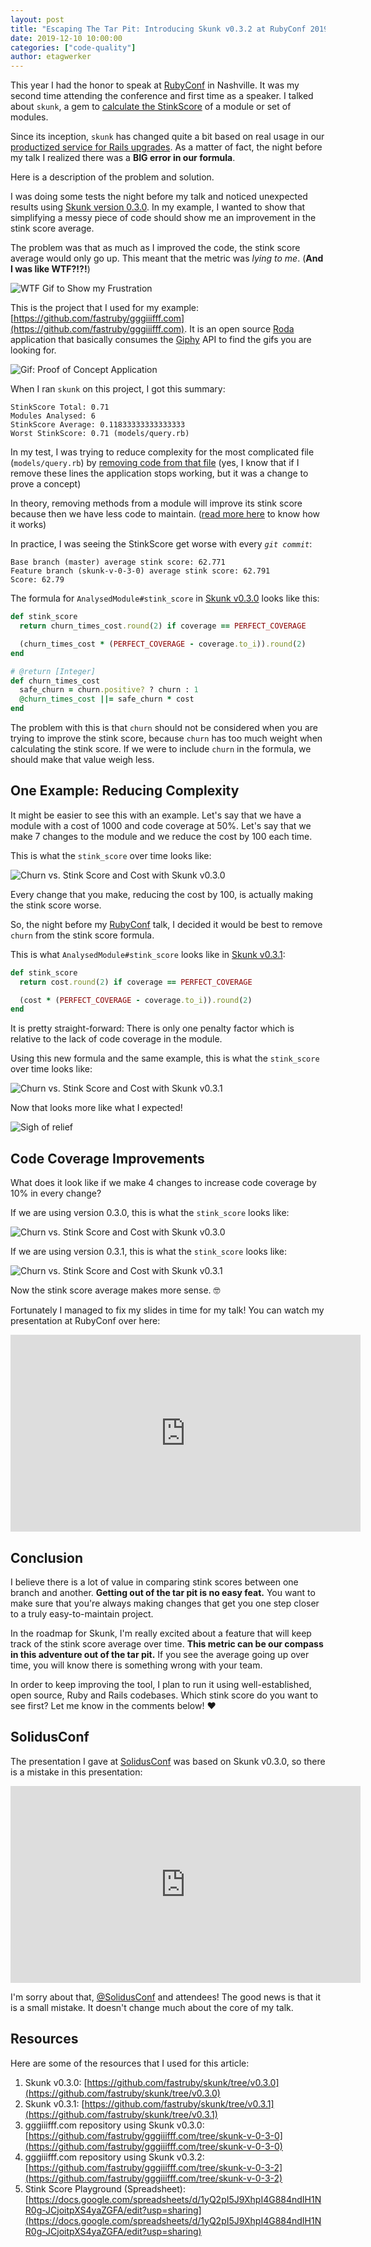 ```yaml
---
layout: post
title: "Escaping The Tar Pit: Introducing Skunk v0.3.2 at RubyConf 2019"
date: 2019-12-10 10:00:00
categories: ["code-quality"]
author: etagwerker
---
```


This year I had the honor to speak at [RubyConf](https://rubyconf.org) in Nashville.
It was my second time attending the conference and first time as a speaker. I
talked about `skunk`, a gem to [calculate the StinkScore](https://github.com/fastruby/skunk)
of a module or set of modules.

Since its inception, `skunk` has changed quite a bit based on real usage in
our [productized service for Rails upgrades](https://fastruby.io). As a matter
of fact, the night before my talk I realized there was a **BIG error in our
formula**.

Here is a description of the problem and solution.

<!--more-->

I was doing some tests the night before my talk and noticed unexpected
results using [Skunk version 0.3.0](https://github.com/fastruby/skunk/tree/v0.3.0).
In my example, I wanted to show that simplifying a messy piece of code should show
me an improvement in the stink score average.

The problem was that as much as I improved the code, the stink score average would
only go up. This meant that the metric was _lying to me_. (**And I was like WTF?!?!**)

<img src="/blog/assets/images/wtf.gif" alt="WTF Gif to Show my Frustration">

This is the project that I used for my example: [https://github.com/fastruby/gggiiifff.com](https://github.com/fastruby/gggiiifff.com). It is an open source [Roda](https://github.com/jeremyevans/roda)
application that basically consumes the [Giphy](https://www.giphy.com) API to
find the gifs you are looking for.

<img src="/blog/assets/images/gggiiifff-com.png" alt="Gif: Proof of Concept Application">

When I ran `skunk` on this project, I got this summary:

```
StinkScore Total: 0.71
Modules Analysed: 6
StinkScore Average: 0.11833333333333333
Worst StinkScore: 0.71 (models/query.rb)
```

In my test, I was trying to reduce complexity for the most complicated file
(`models/query.rb`) by [removing code from that file]((https://github.com/fastruby/gggiiifff.com/commit/d6195a8d6f46d194f9c51c49e30b5e5ba5cdb803)) (yes, I know that if I remove these
lines the application stops working, but it was a change to prove a concept)

In theory, removing methods from a module will improve its stink score because
then we have less code to maintain. ([read more here](https://www.fastruby.io/blog/code-quality/intruducing-skunk-stink-score-calculator.html) to know how it works)

In practice, I was seeing the StinkScore get worse with every _`git commit`_:

```
Base branch (master) average stink score: 62.771
Feature branch (skunk-v-0-3-0) average stink score: 62.791
Score: 62.79
```

The formula for `AnalysedModule#stink_score` in [Skunk v0.3.0](https://github.com/fastruby/skunk/tree/v0.3.0)
looks like this:

```ruby
def stink_score
  return churn_times_cost.round(2) if coverage == PERFECT_COVERAGE

  (churn_times_cost * (PERFECT_COVERAGE - coverage.to_i)).round(2)
end

# @return [Integer]
def churn_times_cost
  safe_churn = churn.positive? ? churn : 1
  @churn_times_cost ||= safe_churn * cost
end
```

The problem with this is that `churn` should not be considered when you are trying
to improve the stink score, because `churn` has too much weight when calculating
the stink score. If we were to include `churn` in the formula, we should make
that value weigh less.

## One Example: Reducing Complexity

It might be easier to see this with an example. Let's say that we have a module
with a cost of 1000 and code coverage at 50%. Let's say that we make 7 changes
to the module and we reduce the cost by 100 each time.

This is what the `stink_score` over time looks like:

<img src="/blog/assets/images/skunk-v0-3-0-graph.png" alt="Churn vs. Stink Score and Cost with Skunk v0.3.0">

Every change that you make, reducing the cost by 100, is actually making the
stink score worse.

So, the night before my [RubyConf](https://rubyconf.org) talk, I decided it
would be best to remove `churn` from the stink score formula.

This is what `AnalysedModule#stink_score` looks like in [Skunk v0.3.1](https://github.com/fastruby/skunk/blob/v0.3.1/lib/skunk/rubycritic/analysed_module.rb):

```ruby
def stink_score
  return cost.round(2) if coverage == PERFECT_COVERAGE

  (cost * (PERFECT_COVERAGE - coverage.to_i)).round(2)
end
```

It is pretty straight-forward: There is only one penalty factor which is
relative to the lack of code coverage in the module.

Using this new formula and the same example, this is what the `stink_score` over
time looks like:

<img src="/blog/assets/images/skunk-v0-3-1-graph.png" alt="Churn vs. Stink Score and Cost with Skunk v0.3.1">

Now that looks more like what I expected!

<img src="/blog/assets/images/sigh.gif" alt="Sigh of relief">

## Code Coverage Improvements

What does it look like if we make 4 changes to increase code coverage by 10%
in every change?

If we are using version 0.3.0, this is what the `stink_score` looks like:

<img src="/blog/assets/images/skunk-v0-3-0-coverage-graph.png"
     alt="Churn vs. Stink Score and Cost with Skunk v0.3.0">

If we are using version 0.3.1, this is what the `stink_score` looks like:

<img src="/blog/assets/images/skunk-v0-3-1-coverage-graph.png"
     alt="Churn vs. Stink Score and Cost with Skunk v0.3.1">

Now the stink score average makes more sense. 🤓

Fortunately I managed to fix my slides in time for my talk! You can watch my
presentation at RubyConf over here:

<iframe width="560" height="315" src="https://www.youtube.com/embed/ZyU6K6eR-_A" frameborder="0" allow="accelerometer; autoplay; encrypted-media; gyroscope; picture-in-picture" allowfullscreen></iframe>

## Conclusion

I believe there is a lot of value in comparing stink scores between one branch
and another. **Getting out of the tar pit is no easy feat.** You want to make sure
that you're always making changes that get you one step closer to a truly
easy-to-maintain project.

In the roadmap for Skunk, I'm really excited about a feature that will keep track
of the stink score average over time. **This metric can be our compass in this
adventure out of the tar pit.** If you see the average going up over time, you
will know there is something wrong with your team.

In order to keep improving the tool, I plan to run it using well-established,
open source, Ruby and Rails codebases. Which stink score do you want to see
first? Let me know in the comments below! ❤️

## SolidusConf

The presentation I gave at [SolidusConf](https://conf.solidus.io) was based on
Skunk v0.3.0, so there is a mistake in this presentation:

<iframe width="560" height="315" src="https://www.youtube.com/embed/am-oVaAkDNw" frameborder="0" allow="accelerometer; autoplay; encrypted-media; gyroscope; picture-in-picture" allowfullscreen></iframe>

I'm sorry about that, [@SolidusConf](https://twitter.com/SolidusIO) and attendees!
The good news is that it is a small mistake. It doesn't change much about the
core of my talk.

## Resources

Here are some of the resources that I used for this article:

1. Skunk v0.3.0: [https://github.com/fastruby/skunk/tree/v0.3.0](https://github.com/fastruby/skunk/tree/v0.3.0)
2. Skunk v0.3.1: [https://github.com/fastruby/skunk/tree/v0.3.1](https://github.com/fastruby/skunk/tree/v0.3.1)
3. gggiiifff.com repository using Skunk v0.3.0: [https://github.com/fastruby/gggiiifff.com/tree/skunk-v-0-3-0](https://github.com/fastruby/gggiiifff.com/tree/skunk-v-0-3-0)
4. gggiiifff.com repository using Skunk v0.3.2: [https://github.com/fastruby/gggiiifff.com/tree/skunk-v-0-3-2](https://github.com/fastruby/gggiiifff.com/tree/skunk-v-0-3-2)
5. Stink Score Playground (Spreadsheet): [https://docs.google.com/spreadsheets/d/1yQ2pI5J9XhpI4G884ndIH1NR0g-JCjoitpXS4yaZGFA/edit?usp=sharing](https://docs.google.com/spreadsheets/d/1yQ2pI5J9XhpI4G884ndIH1NR0g-JCjoitpXS4yaZGFA/edit?usp=sharing)
